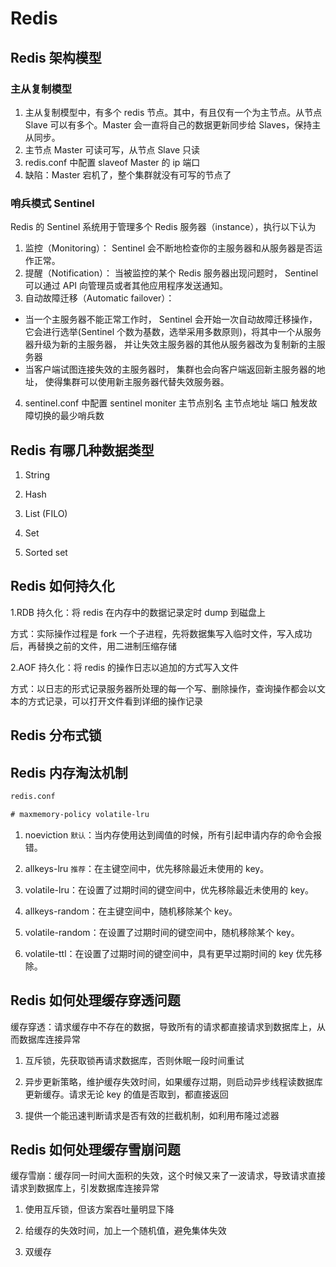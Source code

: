 # Redis

## Redis 架构模型

### 主从复制模型

1. 主从复制模型中，有多个 redis 节点。其中，有且仅有一个为主节点。从节点 Slave 可以有多个。Master 会一直将自己的数据更新同步给 Slaves，保持主从同步。
2. 主节点 Master 可读可写，从节点 Slave 只读
3. redis.conf 中配置 slaveof Master 的 ip 端口
4. 缺陷：Master 宕机了，整个集群就没有可写的节点了

### 哨兵模式 Sentinel

Redis 的 Sentinel 系统用于管理多个 Redis 服务器（instance），执行以下认为

1. 监控（Monitoring）： Sentinel 会不断地检查你的主服务器和从服务器是否运作正常。
2. 提醒（Notification）： 当被监控的某个 Redis 服务器出现问题时， Sentinel 可以通过 API 向管理员或者其他应用程序发送通知。
3. 自动故障迁移（Automatic failover）：

- 当一个主服务器不能正常工作时， Sentinel 会开始一次自动故障迁移操作， 它会进行选举(Sentinel 个数为基数，选举采用多数原则)，将其中一个从服务器升级为新的主服务器， 并让失效主服务器的其他从服务器改为复制新的主服务器
- 当客户端试图连接失效的主服务器时， 集群也会向客户端返回新主服务器的地址， 使得集群可以使用新主服务器代替失效服务器。

4. sentinel.conf 中配置 sentinel moniter 主节点别名 主节点地址 端口 触发故障切换的最少哨兵数

## Redis 有哪几种数据类型

1. String

2. Hash

3. List (FILO)

4. Set

5. Sorted set

## Redis 如何持久化

1.RDB 持久化：将 redis 在内存中的数据记录定时 dump 到磁盘上

方式：实际操作过程是 fork 一个子进程，先将数据集写入临时文件，写入成功后，再替换之前的文件，用二进制压缩存储

2.AOF 持久化：将 redis 的操作日志以追加的方式写入文件

方式：以日志的形式记录服务器所处理的每一个写、删除操作，查询操作都会以文本的方式记录，可以打开文件看到详细的操作记录

## Redis 分布式锁

## Redis 内存淘汰机制

```xml
redis.conf

# maxmemory-policy volatile-lru
```

1. noeviction `默认`：当内存使用达到阈值的时候，所有引起申请内存的命令会报错。

2. allkeys-lru `推荐`：在主键空间中，优先移除最近未使用的 key。

3. volatile-lru：在设置了过期时间的键空间中，优先移除最近未使用的 key。

4. allkeys-random：在主键空间中，随机移除某个 key。

5. volatile-random：在设置了过期时间的键空间中，随机移除某个 key。

6. volatile-ttl：在设置了过期时间的键空间中，具有更早过期时间的 key 优先移除。

## Redis 如何处理缓存穿透问题

缓存穿透：请求缓存中不存在的数据，导致所有的请求都直接请求到数据库上，从而数据库连接异常

1. 互斥锁，先获取锁再请求数据库，否则休眠一段时间重试

2. 异步更新策略，维护缓存失效时间，如果缓存过期，则启动异步线程读数据库更新缓存。请求无论 key 的值是否取到，都直接返回

3. 提供一个能迅速判断请求是否有效的拦截机制，如利用布隆过滤器

## Redis 如何处理缓存雪崩问题

缓存雪崩：缓存同一时间大面积的失效，这个时候又来了一波请求，导致请求直接请求到数据库上，引发数据库连接异常

1. 使用互斥锁，但该方案吞吐量明显下降

2. 给缓存的失效时间，加上一个随机值，避免集体失效

3. 双缓存













<comment-comment/>